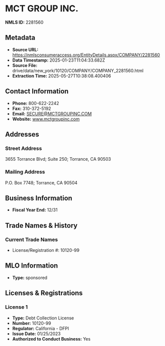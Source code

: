 # MCT GROUP INC.

**NMLS ID:** 2281560

## Metadata
- **Source URL:** https://nmlsconsumeraccess.org/EntityDetails.aspx/COMPANY/2281560
- **Data Timestamp:** 2025-01-23T11:04:33.682Z
- **Source File:** drive/data/new_york/10120/COMPANY/COMPANY_2281560.html
- **Extraction Time:** 2025-05-27T10:38:08.400406

## Contact Information
- **Phone:** 800-622-2242
- **Fax:** 310-372-5192
- **Email:** SECURE@MCTGROUPINC.COM
- **Website:** www.mctgroupinc.com

## Addresses
### Street Address
3655 Torrance Blvd; Suite 250; Torrance, CA 90503

### Mailing Address
P.O. Box 7748; Torrance, CA 90504

## Business Information
- **Fiscal Year End:** 12/31

## Trade Names & History
### Current Trade Names
- License/Registration #: 10120-99

## MLO Information
- **Type:** sponsored

## Licenses & Registrations

### License 1
- **Type:** Debt Collection License
- **Number:** 10120-99
- **Regulator:** California - DFPI
- **Issue Date:** 01/25/2023
- **Authorized to Conduct Business:** Yes
